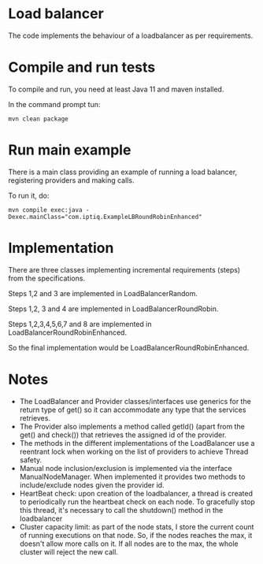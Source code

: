 # Load balancer

The code implements the behaviour of a loadbalancer as per requirements.   

#  Compile and run tests
To compile and run, you need at least Java 11 and maven installed.

In the command prompt tun:  
```
mvn clean package
```

#  Run main example

There is a main class providing an example of running a load balancer, registering providers and making calls.

To run it, do:
```
mvn compile exec:java -Dexec.mainClass="com.iptiq.ExampleLBRoundRobinEnhanced"
```

# Implementation

There are three classes implementing incremental requirements (steps) from the specifications.  

Steps 1,2 and 3 are implemented in LoadBalancerRandom.  

Steps 1,2, 3 and 4 are implemented in LoadBalancerRoundRobin.  

Steps 1,2,3,4,5,6,7 and 8 are implemented in LoadBalancerRoundRobinEnhanced.  

So the final implementation would be LoadBalancerRoundRobinEnhanced.  

#  Notes

- The LoadBalancer and Provider classes/interfaces use generics for the return type of get()
so it can accommodate any type that the services retrieves.
- The Provider also implements a method called getId() (apart from the get() and check()) that retrieves 
the assigned id of the provider.
- The methods in the different implementations of the LoadBalancer use a reentrant lock when working 
on the list of providers to achieve Thread safety.
- Manual node inclusion/exclusion is implemented via the interface ManualNodeManager. When implemented it provides two methods to include/exclude nodes given the provider id.
- HeartBeat check: upon creation of the loadbalancer, a thread is created 
to periodically run the heartbeat check on each node. To gracefully stop this thread, it's necessary to call the shutdown() method in the loadbalancer
- Cluster capacity limit: as part of the node stats, I store the current count of running executions on that node. So, if the nodes reaches the max, it doesn't allow more calls on it. 
If all nodes are to the max, the whole cluster will reject the new call. 





